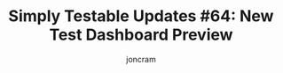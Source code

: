 ---
layout: default
title: "Simply Testable Updates #64: New Test Dashboard Preview"
author: joncram
newsletter:
    issue_number: 64th
    url: https://us5.campaign-archive1.com/?u=ac75e33d993d2b502e333ddd0&amp;id=87b5806808
    highlights:
        - new test dashboard
        - currently-running tests list
        - recently-finshed tests list
    closing_sentence: Expect the next newsletter a week from now on November 13.
---